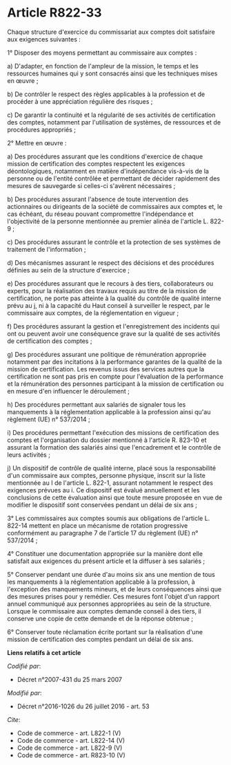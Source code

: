 # Article R822-33

Chaque structure d'exercice du commissariat aux comptes doit satisfaire aux exigences suivantes : 

1° Disposer des moyens permettant au commissaire aux comptes : 

a) D'adapter, en fonction de l'ampleur de la mission, le temps et les ressources humaines qui y sont consacrés ainsi que les
techniques mises en œuvre ; 

b) De contrôler le respect des règles applicables à la profession et de procéder à une appréciation régulière des risques ; 

c) De garantir la continuité et la régularité de ses activités de certification des comptes, notamment par l'utilisation de
systèmes, de ressources et de procédures appropriés ; 

2° Mettre en œuvre : 

a) Des procédures assurant que les conditions d'exercice de chaque mission de certification des comptes respectent les
exigences déontologiques, notamment en matière d'indépendance vis-à-vis de la personne ou de l'entité contrôlée et permettant
de décider rapidement des mesures de sauvegarde si celles-ci s'avèrent nécessaires ; 

b) Des procédures assurant l'absence de toute intervention des actionnaires ou dirigeants de la société de commissaires aux
comptes et, le cas échéant, du réseau pouvant compromettre l'indépendance et l'objectivité de la personne mentionnée au
premier alinéa de l'article L. 822-9 ; 

c) Des procédures assurant le contrôle et la protection de ses systèmes de traitement de l'information ; 

d) Des mécanismes assurant le respect des décisions et des procédures définies au sein de la structure d'exercice ; 

e) Des procédures assurant que le recours à des tiers, collaborateurs ou experts, pour la réalisation des travaux requis au
titre de la mission de certification, ne porte pas atteinte à la qualité du contrôle de qualité interne prévu au j, ni à la
capacité du Haut conseil à surveiller le respect, par le commissaire aux comptes, de la réglementation en vigueur ; 

f) Des procédures assurant la gestion et l'enregistrement des incidents qui ont ou peuvent avoir une conséquence grave sur la
qualité de ses activités de certification des comptes ; 

g) Des procédures assurant une politique de rémunération appropriée notamment par des incitations à la performance garantes
de la qualité de la mission de certification. Les revenus issus des services autres que la certification ne sont pas pris en
compte pour l'évaluation de la performance et la rémunération des personnes participant à la mission de certification ou en
mesure d'en influencer le déroulement ; 

h) Des procédures permettant aux salariés de signaler tous les manquements à la réglementation applicable à la profession
ainsi qu'au règlement (UE) n° 537/2014 ; 

i) Des procédures permettant l'exécution des missions de certification des comptes et l'organisation du dossier mentionné à
l'article R. 823-10 et assurant la formation des salariés ainsi que l'encadrement et le contrôle de leurs activités ; 

j) Un dispositif de contrôle de qualité interne, placé sous la responsabilité d'un commissaire aux comptes, personne
physique, inscrit sur la liste mentionnée au I de l'article L. 822-1, assurant notamment le respect des exigences prévues au
i. Ce dispositif est évalué annuellement et les conclusions de cette évaluation ainsi que toute mesure proposée en vue de
modifier le dispositif sont conservées pendant un délai de six ans ; 

3° Les commissaires aux comptes soumis aux obligations de l'article L. 822-14 mettent en place un mécanisme de rotation
progressive conformément au paragraphe 7 de l'article 17 du règlement (UE) n° 537/2014 ; 

4° Constituer une documentation appropriée sur la manière dont elle satisfait aux exigences du présent article et la diffuser
à ses salariés ; 

5° Conserver pendant une durée d'au moins six ans une mention de tous les manquements à la réglementation applicable à la
profession, à l'exception des manquements mineurs, et de leurs conséquences ainsi que des mesures prises pour y remédier. Ces
mesures font l'objet d'un rapport annuel communiqué aux personnes appropriées au sein de la structure. Lorsque le commissaire
aux comptes demande conseil à des tiers, il conserve une copie de cette demande et de la réponse obtenue ; 

6° Conserver toute réclamation écrite portant sur la réalisation d'une mission de certification des comptes pendant un délai
de six ans.

**Liens relatifs à cet article**

_Codifié par_:

  - Décret n°2007-431 du 25 mars 2007

_Modifié par_:

  - Décret n°2016-1026 du 26 juillet 2016 - art. 53

_Cite_:

  - Code de commerce - art. L822-1 (V)
  - Code de commerce - art. L822-14 (V)
  - Code de commerce - art. L822-9 (V)
  - Code de commerce - art. R823-10 (V)
